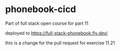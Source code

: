 # phonebook-cicd

Part of full stack open course for part 11

deployed to https://full-stack-phonebook.fly.dev/

this is a change for the pull request for exercise 11.21